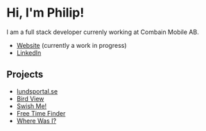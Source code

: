 # Hi, I'm Philip!
I am a full stack developer currenly working at Combain Mobile AB. 

- [Website](https://phma.dev) (currently a work in progress)
- [LinkedIn](https://www.linkedin.com/in/philip-magyar-49657722a/)


## Projects

- [lundsportal.se](https://lundsportal.se)
- [Bird View](https://birdview.se)
- [Swish Me!](https://swish-me.phma.dev)
- [Free Time Finder](https://ftf.phma.dev)
- [Where Was I?](https://github.com/Philip2809/where-was-i)
